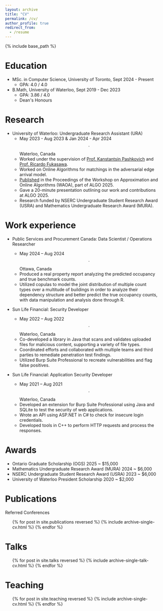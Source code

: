 ```yaml
---
layout: archive
title: "CV"
permalink: /cv/
author_profile: true
redirect_from:
  - /resume
---
```


{% include base_path %}

Education
======
* MSc. in Computer Science, University of Toronto, Sept 2024 - Present
  * GPA: 4.0 / 4.0
* B.Math, University of Waterloo, Sept 2019 - Dec 2023
  * GPA: 3.86 / 4.0
  * Dean's Honours

Research
======
* University of Waterloo: Undergraduate Research Assistant (URA) 
  * May 2023 - Aug 2023 & Jan 2024 - Apr 2024 $$\cdot$$ Waterloo, Canada
  * Worked under the supervision of [Prof. Kanstantsin Pashkovich](https://kanstantsinpashkovich.bitbucket.io/index.html) and [Prof. Ricardo Fukasawa](https://www.math.uwaterloo.ca/~rfukasaw/).
  * Worked on Online Algorithms for matchings in the adversarial edge arrival model.
  * [Published](https://tsnowh.github.io/publication/WAOA-2025) in the Proceedings of the Workshop on Approximation and Online Algorithms (WAOA), part of ALGO 2025.
  * Gave a 20-minute presentation outlining our work and contributions at ALGO 2025.
  * Research funded by NSERC Undergraduate Student Research Award (USRA) and Mathematics Undergraduate Research Award (MURA).

Work experience
======
* Public Services and Procurement Canada: Data Scientist / Operations Researcher 
  * May 2024 – Aug 2024 $$\cdot$$ Ottawa, Canada
  * Produced a real property report analyzing the predicted occupancy and true benchmark counts.
  * Utilized copulas to model the joint distribution of multiple count types over a multitude of buildings in order to analyze their dependency structure and better predict the true occupancy counts, with data manipulation and analysis done through R.

* Sun Life Financial: Security Developer
  * May 2022 – Aug 2022 $$\cdot$$ Waterloo, Canada
  * Co-developed a library in Java that scans and validates uploaded files for
malicious content, supporting a variety of file types.
  * Coordinated efforts and collaborated with multiple teams and third parties to remediate penetration test findings.
  * Utilized Burp Suite Professional to recreate vulnerabilities and flag false positives.

* Sun Life Financial: Application Security Developer
  * May 2021 – Aug 2021 $$\cdot$$  Waterloo, Canada
  * Developed an extension for Burp Suite Professional using Java and SQLite to
test the security of web applications.
  * Wrote an API using ASP.NET in C\# to check for insecure login credentials.
  * Developed tools in C++ to perform HTTP requests and process the responses.
  
Awards
======
* Ontario Graduate Scholarship (OGS) 2025 ~ $15,000
* Mathematics Undergraduate Research Award (MURA) 2024 ~ $6,000
* NSERC Undergraduate Student Research Award (USRA) 2023 ~ $6,000
* University of Waterloo President Scholarship 2020 ~ $2,000 

Publications
======
Referred Conferences
  <ul>{% for post in site.publications reversed %}
    {% include archive-single-cv.html %}
  {% endfor %}</ul>
  
Talks
======
  <ul>{% for post in site.talks reversed %}
    {% include archive-single-talk-cv.html  %}
  {% endfor %}</ul>
  
Teaching
======
  <ul>{% for post in site.teaching reversed %}
    {% include archive-single-cv.html %}
  {% endfor %}</ul>
  
